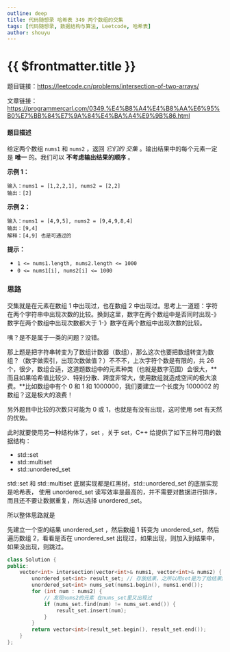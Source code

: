 ```yaml
---
outline: deep
title: 代码随想录 哈希表 349 两个数组的交集
tags: [代码随想录, 数据结构与算法, Leetcode, 哈希表]
author: shouyu
---
```


# {{ $frontmatter.title }}

题目链接：https://leetcode.cn/problems/intersection-of-two-arrays/

文章链接：https://programmercarl.com/0349.%E4%B8%A4%E4%B8%AA%E6%95%B0%E7%BB%84%E7%9A%84%E4%BA%A4%E9%9B%86.html

#### 题目描述

给定两个数组 `nums1` 和 `nums2` ，返回 _它们的 交集_ 。输出结果中的每个元素一定是 **唯一** 的。我们可以 **不考虑输出结果的顺序** 。

**示例 1：**

```
输入：nums1 = [1,2,2,1], nums2 = [2,2]
输出：[2]
```

**示例 2：**

```
输入：nums1 = [4,9,5], nums2 = [9,4,9,8,4]
输出：[9,4]
解释：[4,9] 也是可通过的
```

**提示：**

- `1 <= nums1.length, nums2.length <= 1000`
- `0 <= nums1[i], nums2[i] <= 1000`

### 思路

交集就是在元素在数组 1 中出现过，也在数组 2 中出现过。思考上一道题：字符在两个字符串中出现次数的比较。换到这里，数字在两个数组中是否同时出现-》数字在两个数组中出现次数都大于 1-》数字在两个数组中出现次数的比较。

咦？是不是属于一类的问题？没错。

那上题是把字符串转变为了数组计数器（数组），那么这次也要把数组转变为数组？（数字做索引，出现次数做值？）不不不，上次字符个数是有限的，共 26 个，很少，数组合适，这道题数组中的元素种类（也就是数字范围）会很大，**而且如果哈希值比较少、特别分散、跨度非常大，使用数组就造成空间的极大浪费。**比如数组中有个 0 和 1 和 1000000，我们要建立一个长度为 1000002 的数组？这是极大的浪费！

另外题目中比较的次数只可能为 0 或 1，也就是有没有出现，这时使用 set 有天然的优势。

此时就要使用另一种结构体了，set ，关于 set，C++ 给提供了如下三种可用的数据结构：

- std::set
- std::multiset
- std::unordered_set

std::set 和 std::multiset 底层实现都是红黑树，std::unordered_set 的底层实现是哈希表， 使用 unordered_set 读写效率是最高的，并不需要对数据进行排序，而且还不要让数据重复，所以选择 unordered_set。

所以整体思路就是

先建立一个空的结果 unordered_set ，然后数组 1 转变为 unordered_set，然后遍历数组 2，看看是否在 unordered_set 出现过，如果出现，则加入到结果中，如果没出现，则跳过。

```cpp
class Solution {
public:
    vector<int> intersection(vector<int>& nums1, vector<int>& nums2) {
        unordered_set<int> result_set; // 存放结果，之所以用set是为了给结果集去重
        unordered_set<int> nums_set(nums1.begin(), nums1.end());
        for (int num : nums2) {
            // 发现nums2的元素 在nums_set里又出现过
            if (nums_set.find(num) != nums_set.end()) {
                result_set.insert(num);
            }
        }
        return vector<int>(result_set.begin(), result_set.end());
    }
};
```
